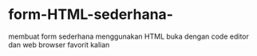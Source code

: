 # form-HTML-sederhana-
membuat form sederhana menggunakan HTML
buka dengan code editor dan web browser favorit kalian
